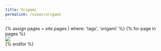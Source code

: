 ```yaml
---
title: Origami
permalink: /views/origami
---
```


<div class='d-flex flex-row flex-wrap'>
  {% assign pages = site.pages | where: 'tags', 'origami' %}
  {% for page in pages %}
  <div class="col-3">
    <a href="{{ page.permalink }}">
      <img class="gallery-item-image" src="{{ page.image }}"/>
    </a>
  </div>
  {% endfor %}
</div>

